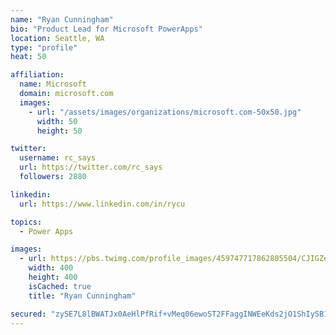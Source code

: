 ```yaml
---
name: "Ryan Cunningham"
bio: "Product Lead for Microsoft PowerApps"
location: Seattle, WA
type: "profile"
heat: 50

affiliation:
  name: Microsoft
  domain: microsoft.com
  images:
    - url: "/assets/images/organizations/microsoft.com-50x50.jpg"
      width: 50
      height: 50

twitter:
  username: rc_says
  url: https://twitter.com/rc_says
  followers: 2880

linkedin:
  url: https://www.linkedin.com/in/rycu

topics:
  - Power Apps

images:
  - url: https://pbs.twimg.com/profile_images/459747717862805504/CJIGZejd_400x400.png
    width: 400
    height: 400
    isCached: true
    title: "Ryan Cunningham"

secured: "zySE7L8lBWATJx0AeHlPfRif+vMeq06ewoST2FFaggINWEeKds2jO1ShIySB19xOJrJPdjfEHv7ZaZxBegXscqmLAz7eXBz6OvAWo/uM1lF70gfc2nlwzGqTRGMqpaONElK7Dzkbu8kLs9sQfBF6hUJCJ7A/zyuB7UDcZmEPWY+j17+qFeFRahgc2lUhVJYdoJn0KqMbj1WCFCCM5jToHTY10/OyG3CFZ6mDo8gVTLGTvnyerDNR6hYb/F41Z1afObbqXeE9zxCZA12JyKgqipSt9BxWwsBtjWkqK2NIbfsbQiQ3s0uF7MrpKBU87PxYb4/5qw2LqdGemVjHk3o+k3IGIeG4JrS/fVQQHS0eT9glE+GVdwODjgZyraG3AXBXyqc8UEqMrMVU6P/bDBuIqObO1prlYfYqaT0KLjZBD70=;mFNJtQBM8Iv9wCZtJNMuVg=="
---
```


